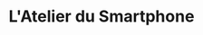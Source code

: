 ---
title: "L'Atelier du Smartphone"
url: /toulouse/latelier-du-smartphone/
shop: téléphone portable
---